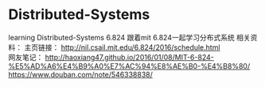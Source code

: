 # Distributed-Systems
learning Distributed-Systems 6.824
跟着mit 6.824一起学习分布式系统
相关资料：
   主页链接： 
         http://nil.csail.mit.edu/6.824/2016/schedule.html  
   网友笔记：
         http://haoxiang47.github.io/2016/01/08/MIT-6-824-%E5%AD%A6%E4%B9%A0%E7%AC%94%E8%AE%B0-%E4%B8%80/
         https://www.douban.com/note/546338838/

